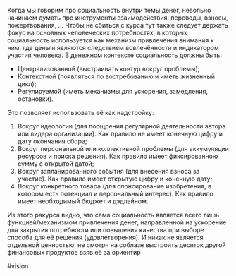 
Когда мы говорим про социальность внутри темы денег, невольно начинаем думать про инструменты взаимодействия: переводы, взносы, пожертвования, …
Чтобы не сбиться с курса тут также следует держать фокус на основных человеческих потребностях, в которых социальность используется как механизм привлечения внимания к ним, где деньги являются следствием вовлечённости и индикатором участия человека.
В денежном контексте социальность должны быть: 
- Централизованной (выстраивать контур вокруг проблемы);
- Контекстной (появляться по востребованию и иметь жизненный цикл); 
- Регулируемой (иметь механизмы для ускорения, замедления, остановки).

Это позволяет использовать её как надстройку:
1. Вокруг идеологии (для поощрения регулярной деятельности автора или лидера организации). Как правило не имеет конечную цифру и дату окончания сбора;
2. Вокруг персональной или коллективной проблемы (для аккумуляции ресурсов и поиска решения). Как правило имеет фиксированною сумму с открытой датой;
3. Вокруг запланированного события (для внесения взноса за участие). Как правило имеет открытую цифру и конечную дату;
4. Вокруг конкретного товара (для спонсирование изобретения, в котором есть потенциал и персональный интерес). Как правило имеет необходимый бюджет и дэдлайном.

Из этого ракурса видно, что сама социальность является всего лишь функцией/механизмом привлечения денег, направленной на ускорение для закрытия потребности или повышения качества при выборе способа для её решения (удовлетворения). И никак не является отдельной ценностью, не смотря на соблазн выстроить десяток другой финансовых продуктов взяв её за ориентир

#vision 